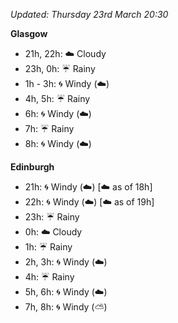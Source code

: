 *Updated: Thursday 23rd March 20:30*

**Glasgow**

* 21h, 22h: :cloud: Cloudy
* 23h, 0h: :umbrella: Rainy
* 1h - 3h: :cyclone: Windy (:cloud:)
* 4h, 5h: :umbrella: Rainy
* 6h: :cyclone: Windy (:cloud:)
* 7h: :umbrella: Rainy
* 8h: :cyclone: Windy (:cloud:)

**Edinburgh**

* 21h: :cyclone: Windy (:cloud:) [:cloud: as of 18h]
* 22h: :cyclone: Windy (:cloud:) [:cloud: as of 19h]
* 23h: :umbrella: Rainy
* 0h: :cloud: Cloudy
* 1h: :umbrella: Rainy
* 2h, 3h: :cyclone: Windy (:cloud:)
* 4h: :umbrella: Rainy
* 5h, 6h: :cyclone: Windy (:cloud:)
* 7h, 8h: :cyclone: Windy (:partly_sunny:)
